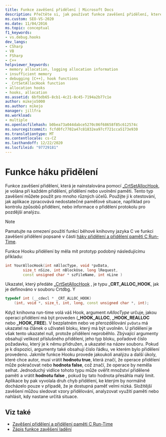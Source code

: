 ```yaml
---
title: Funkce zavěšení přidělení | Microsoft Docs
description: Přečtěte si, jak používat funkce zavěšení přidělení, které jsou nainstalovány pomocí _CrtSetAllocHook, pokud potřebujete provést ladění v jazyce C run-time (CRT) v aplikaci Visual Studio.
ms.custom: SEO-VS-2020
ms.date: 11/04/2016
ms.topic: conceptual
f1_keywords:
- vs.debug.hooks
dev_langs:
- CSharp
- VB
- FSharp
- C++
helpviewer_keywords:
- memory allocation, logging allocation information
- insufficient memory
- debugging [C++], hook functions
- _CrtSetAllocHook function
- allocation hooks
- hooks, allocation
ms.assetid: 6bfbdb65-8cb1-4c21-8c45-7194a2b77c1e
author: mikejo5000
ms.author: mikejo
manager: jillfra
ms.workload:
- multiple
ms.openlocfilehash: b0bea73a044dabce5270c06f68658f85c612574c
ms.sourcegitcommit: fcfd0fc7702a47c81832ea97cf721cca5173e930
ms.translationtype: MT
ms.contentlocale: cs-CZ
ms.lasthandoff: 12/22/2020
ms.locfileid: "97729181"
---
```

# <a name="allocation-hook-functions"></a>Funkce háku přidělení
Funkce zavěšení přidělení, která je nainstalována pomocí [_CrtSetAllocHook](/cpp/c-runtime-library/reference/crtsetallochook), je volána při každém přidělení, přidělení nebo uvolnění paměti. Tento typ zavěšení můžete použít pro mnoho různých účelů. Použijte ji k otestování, jak aplikace zpracovává nedostatečné paměťové situace, například pro kontrolu způsobů přidělení, nebo informace o přidělení protokolu pro pozdější analýzu.

> [!NOTE]
> Pamatujte na omezení použití funkcí běhové knihovny jazyka C ve funkci zavěšení přidělení popsané v části [háky přidělení a přidělení paměti C Run-Time](../debugger/allocation-hooks-and-c-run-time-memory-allocations.md).

 Funkce Hooku přidělení by měla mít prototyp podobný následujícímu příkladu:

```cpp
int YourAllocHook(int nAllocType, void *pvData,
        size_t nSize, int nBlockUse, long lRequest,
        const unsigned char * szFileName, int nLine )
```

 Ukazatel, který předáte [_CrtSetAllocHook](/cpp/c-runtime-library/reference/crtsetallochook) , je typu **_CRT_ALLOC_HOOK**, jak je definováno v souboru Crtdbg. Y

```cpp
typedef int (__cdecl * _CRT_ALLOC_HOOK)
    (int, void *, size_t, int, long, const unsigned char *, int);
```

 Když knihovna run-time volá váš Hook, argument *nAllocType* určuje, jakou operaci přidělení má být proveden (**_HOOK_ALLOC**, **_HOOK_REALLOC** nebo **_HOOK_FREE**). V bezplatném nebo ve přerozdělování `pvData` má ukazatel na článek o uživateli bloku, který má být uvolněn. U přidělení je však tento ukazatel null, protože přidělení neproběhlo. Zbývající argumenty obsahují velikost příslušného přidělení, jeho typ bloku, pořadové číslo požadavku, který je k němu přidružen, a ukazatel na název souboru. Pokud je k dispozici, argumenty také obsahují číslo řádku, ve kterém bylo přidělení provedeno. Jakmile funkce Hooku provede jakoukoli analýzu a další úkoly, které chce autor, musí vrátit **hodnotu true**, která značí, že operace přidělení může pokračovat nebo **hodnota false**, což značí, že operace by neměla selhat. Jednoduchý vidlice tohoto typu může ověřit množství přidělené paměti a vrátit **hodnotu false** , pokud by tato hodnota přesáhla malý limit. Aplikace by pak vyvolala druh chyb přidělení, ke kterým by normálně docházelo pouze v případě, že je dostupná paměť velmi nízká. Složitější zavěšení můžou sledovat vzory přidělování, analyzovat využití paměti nebo nahlásit, kdy nastane určitá situace.

## <a name="see-also"></a>Viz také

- [Zavěšení přidělení a přidělení paměti C Run-Time](../debugger/allocation-hooks-and-c-run-time-memory-allocations.md)
- [Zápis funkce zavěšení ladění](../debugger/debug-hook-function-writing.md)